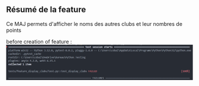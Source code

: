 ## Résumé de la feature

Ce MAJ permets d'afficher le noms des autres clubs et leur nombres de points

before creation of feature :
![alt text](image.png)
